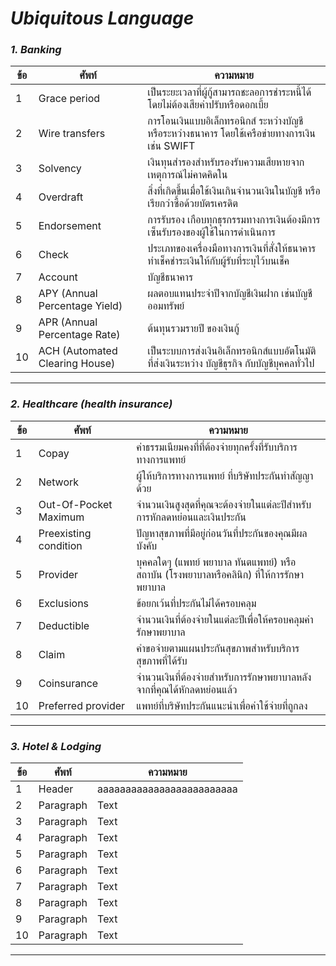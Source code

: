 # *Ubiquitous Language*

### *1. Banking*
   
| ข้อ | ศัพท์ | ความหมาย | 
| ----------- | ----------- | ----------|
| 1 | Grace period | เป็นระยะเวลาที่ผู้กู้สามารถชะลอการชำระหนี้ได้ โดยไม่ต้องเสียค่าปรับหรือดอกเบี้ย |
| 2 | Wire transfers | การโอนเงินแบบอิเล็กทรอนิกส์ ระหว่างบัญชี หรือระหว่างธนาคาร โดยใช้เครือข่ายทางการเงินเช่น SWIFT |
| 3 | Solvency | เงินทุนสำรองสำหรับรองรับความเสียหายจากเหตุการณ์ไม่คาดคิดใน |
| 4 | Overdraft | สิ่งที่เกิดขึ้นเมื่อใช้เงินเกินจำนวนเงินในบัญชี หรือเรียกว่าซื้อด้วยบัตรเครดิต |
| 5 | Endorsement | การรับรอง เกือบทุกธุรกรรมทางการเงินต้องมีการเซ็นรับรองของผู้ใช้ในการดำเนินการ |
| 6 | Check | ประเภทของเครื่องมือทางการเงินที่สั่งให้ธนาคารทำเช็คชำระเงินให้กับผู้รับที่ระบุไว้บนเช็ค |
| 7 | Account | บัญชีธนาคาร |
| 8 | APY (Annual Percentage Yield) | ผลตอบแทนประจำปีจากบัญชีเงินฝาก เช่นบัญชีออมทรัพย์ |
| 9 | APR (Annual Percentage Rate) | ต้นทุนรวมรายปี ของเงินกู้ |
| 10 | ACH (Automated Clearing House) | เป็นระบบการส่งเงินอิเล็กทรอนิกส์แบบอัตโนมัติ ที่ส่งเงินระหว่าง บัญชีธุรกิจ กับบัญชีบุคคลทั่วไป |
---
### *2. Healthcare (health insurance)*
   
| ข้อ | ศัพท์ | ความหมาย | 
| ----------- | ----------- | ----------|
| 1 | Copay | ค่าธรรมเนียมคงที่ที่ต้องจ่ายทุกครั้งที่รับบริการทางการแพทย์ |
| 2 | Network | ผู้ให้บริการทางการแพทย์ ที่บริษัทประกันทำสัญญาด้วย |
| 3 | Out-Of-Pocket Maximum | จำนวนเงินสูงสุดที่คุณจะต้องจ่ายในแต่ละปีสำหรับการหักลดหย่อนและเงินประกัน |
| 4 | Preexisting condition | ปัญหาสุขภาพที่มีอยู่ก่อนวันที่ประกันของคุณมีผลบังคับ |
| 5 | Provider | บุคคลใดๆ (แพทย์ พยาบาล ทันตแพทย์) หรือสถาบัน (โรงพยาบาลหรือคลินิก) ที่ให้การรักษาพยาบาล |
| 6 | Exclusions | ข้อยกเว้นที่ประกันไม่ได้ครอบคลุม |
| 7 | Deductible | จำนวนเงินที่ต้องจ่ายในแต่ละปีเพื่อให้ครอบคลุมค่ารักษาพยาบาล |
| 8 | Claim | คำขอจ่ายตามแผนประกันสุขภาพสำหรับบริการสุขภาพที่ได้รับ |
| 9 | Coinsurance | จำนวนเงินที่ต้องจ่ายสำหรับการรักษาพยาบาลหลังจากที่คุณได้หักลดหย่อนแล้ว |
| 10 | Preferred provider | แพทย์ที่บริษัทประกันแนะนำเพื่อค่าใช้จ่ายที่ถูกลง |
---
### *3. Hotel & Lodging*
   
| ข้อ | ศัพท์ | ความหมาย | 
| ----------- | ----------- | ----------|
| 1 | Header | aaaaaaaaaaaaaaaaaaaaaaaaa |
| 2 |Paragraph | Text |
| 3 |Paragraph | Text |
| 4 |Paragraph | Text |
| 5 |Paragraph | Text |
| 6 |Paragraph | Text |
| 7 |Paragraph | Text |
| 8 |Paragraph | Text |
| 9 |Paragraph | Text |
| 10 |Paragraph | Text |
---

